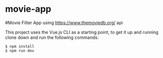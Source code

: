 # movie-app
#Movie Filter App using https://www.themoviedb.org/ api

This project uses the Vue.js CLI as a starting point, to get it up and running clone down and run the following commands:

```
$ npm install
$ npm run dev
```
